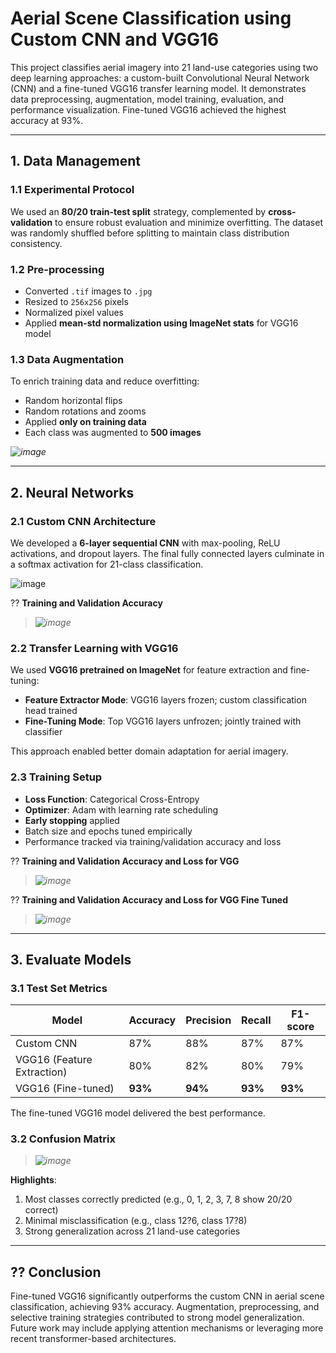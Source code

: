 # Aerial Scene Classification using Custom CNN and VGG16

This project classifies aerial imagery into 21 land-use categories using two deep learning approaches: a custom-built Convolutional Neural Network (CNN) and a fine-tuned VGG16 transfer learning model. It demonstrates data preprocessing, augmentation, model training, evaluation, and performance visualization. Fine-tuned VGG16 achieved the highest accuracy at 93%.

---

## 1. Data Management

### 1.1 Experimental Protocol
We used an **80/20 train-test split** strategy, complemented by **cross-validation** to ensure robust evaluation and minimize overfitting. The dataset was randomly shuffled before splitting to maintain class distribution consistency.

### 1.2 Pre-processing
- Converted `.tif` images to `.jpg`
- Resized to `256x256` pixels
- Normalized pixel values
- Applied **mean-std normalization using ImageNet stats** for VGG16 model

### 1.3 Data Augmentation
To enrich training data and reduce overfitting:
- Random horizontal flips
- Random rotations and zooms
- Applied **only on training data**
- Each class was augmented to **500 images**

*![image](https://github.com/user-attachments/assets/c9474e9e-9c66-4947-b2f8-800bfab84b59)*

---

## 2. Neural Networks

### 2.1 Custom CNN Architecture

We developed a **6-layer sequential CNN** with max-pooling, ReLU activations, and dropout layers. The final fully connected layers culminate in a softmax activation for 21-class classification.

![image](https://github.com/user-attachments/assets/fe793361-df3d-4557-92d0-d1e26a9e03f6)


?? **Training and Validation Accuracy**
> *![image](https://github.com/user-attachments/assets/e9da9d37-26ad-4998-8821-4cf9fdc34645)*  


### 2.2 Transfer Learning with VGG16

We used **VGG16 pretrained on ImageNet** for feature extraction and fine-tuning:
- **Feature Extractor Mode**: VGG16 layers frozen; custom classification head trained
- **Fine-Tuning Mode**: Top VGG16 layers unfrozen; jointly trained with classifier

This approach enabled better domain adaptation for aerial imagery.

### 2.3 Training Setup

- **Loss Function**: Categorical Cross-Entropy
- **Optimizer**: Adam with learning rate scheduling
- **Early stopping** applied
- Batch size and epochs tuned empirically
- Performance tracked via training/validation accuracy and loss

?? **Training and Validation Accuracy and Loss for VGG**
> *![image](https://github.com/user-attachments/assets/d0fd8300-3155-48c0-b00f-825711f5d52e)*

?? **Training and Validation Accuracy and Loss for VGG Fine Tuned**
> *![image](https://github.com/user-attachments/assets/88a6f9c1-9da5-49ed-985c-358c3646e35a)*  

---

## 3. Evaluate Models

### 3.1 Test Set Metrics

| Model                    | Accuracy | Precision | Recall | F1-score |
|--------------------------|----------|-----------|--------|----------|
| Custom CNN               | 87%      | 88%       | 87%    | 87%      |
| VGG16 (Feature Extraction) | 80%    | 82%       | 80%    | 79%      |
| VGG16 (Fine-tuned)       | **93%**  | **94%**   | **93%**| **93%**  |

The fine-tuned VGG16 model delivered the best performance.

### 3.2 Confusion Matrix

> *![image](https://github.com/user-attachments/assets/249913d4-050a-48cc-b850-bd3851550997)*  

**Highlights**:
1. Most classes correctly predicted (e.g., 0, 1, 2, 3, 7, 8 show 20/20 correct)
2. Minimal misclassification (e.g., class 12?6, class 17?8)
3. Strong generalization across 21 land-use categories

---

## ?? Conclusion

Fine-tuned VGG16 significantly outperforms the custom CNN in aerial scene classification, achieving 93% accuracy. Augmentation, preprocessing, and selective training strategies contributed to strong model generalization. Future work may include applying attention mechanisms or leveraging more recent transformer-based architectures.
